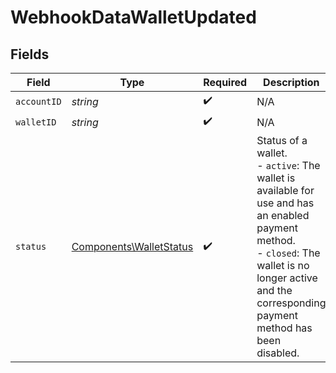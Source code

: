 # WebhookDataWalletUpdated


## Fields

| Field                                                                                                                                                                                                     | Type                                                                                                                                                                                                      | Required                                                                                                                                                                                                  | Description                                                                                                                                                                                               |
| --------------------------------------------------------------------------------------------------------------------------------------------------------------------------------------------------------- | --------------------------------------------------------------------------------------------------------------------------------------------------------------------------------------------------------- | --------------------------------------------------------------------------------------------------------------------------------------------------------------------------------------------------------- | --------------------------------------------------------------------------------------------------------------------------------------------------------------------------------------------------------- |
| `accountID`                                                                                                                                                                                               | *string*                                                                                                                                                                                                  | :heavy_check_mark:                                                                                                                                                                                        | N/A                                                                                                                                                                                                       |
| `walletID`                                                                                                                                                                                                | *string*                                                                                                                                                                                                  | :heavy_check_mark:                                                                                                                                                                                        | N/A                                                                                                                                                                                                       |
| `status`                                                                                                                                                                                                  | [Components\WalletStatus](../../Models/Components/WalletStatus.md)                                                                                                                                        | :heavy_check_mark:                                                                                                                                                                                        | Status of a wallet.<br/>  - `active`: The wallet is available for use and has an enabled payment method.<br/>  - `closed`: The wallet is no longer active and the corresponding payment method has been disabled. |